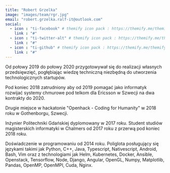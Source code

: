 ```yaml
---
title: "Robert Grzelka"
image: "images/team/rgr.jpg"
email: "robert.grzelka.ralf-it@outlook.com"
social:
  - icon : "ti-facebook" # themify icon pack : https://themify.me/themify-icons
    link : "#"
  - icon : "ti-twitter-alt" # themify icon pack : https://themify.me/themify-icons
    link : "#"
  - icon : "ti-github" # themify icon pack : https://themify.me/themify-icons
    link : "#"
---
```


Od połowy 2019 do połowy 2020 przygotowywał się do realizacji własnych przedsięwzięć, pogłębiając wiedzę techniczną niezbędną do utworzenia technologicznych startupów.

Pod koniec 2018 zatrudniony aby od 2019 pomagać jako informatyk rozwijać systemy chmurowe pod telkom dla Ericsson w Szwecji na dwa kontrakty do 2020. 

Drugie miejsce w hackatonie "Openhack - Coding for Humanity" w 2018 roku w Gothenborgu, Szwecji.

Inżynier Politechniki Gdańskiej dyplomowany w 2017 roku. Student studiów magisterskich informatyki w Chalmers od 2017 roku z przerwą pod koniec 2018 roku.

Doświadczenie w programowaniu od 2014 roku. Poliglota posługujący się językami takimi jak Python, C++, Java, Typescript, Nativescript, Android, Bash, Vim oraz z technologiami jak Helm, Kubernetes, Docker, Ansible, Openstack, Tensorflow, Node, Django, Angular, OpenGL, Numpy, Matplotlib, Pandas, OpenMP, OpenMPI, Cuda, Nginx.